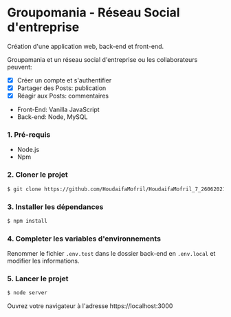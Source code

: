 # Groupomania - Réseau Social d'entreprise 

Création d'une application web, back-end et front-end.

Groupamania et un réseau social d'entreprise ou les collaborateurs peuvent:
- [x] Créer un compte et s'authentifier
- [x] Partager des Posts: publication
- [x] Réagir aux Posts: commentaires

- Front-End: Vanilla JavaScript
- Back-end: Node, MySQL 

### 1. Pré-requis

- Node.js
- Npm

### 2. Cloner le projet

```bash
$ git clone https://github.com/HoudaifaMofril/HoudaifaMofril_7_26062021.git
```

### 3. Installer les dépendances

```bash
$ npm install
```

### 4. Completer les variables d'environnements

Renommer le fichier `.env.test` dans le dossier back-end en `.env.local` et modifier les informations.

### 5. Lancer le projet

```bash
$ node server
```

Ouvrez votre navigateur à l'adresse https://localhost:3000

